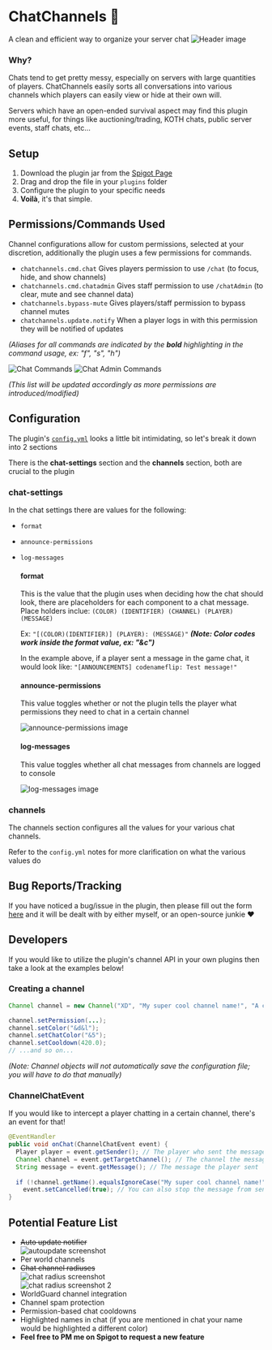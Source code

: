 # ChatChannels :speech_balloon:
A clean and efficient way to organize your server chat
![Header image](http://image.prntscr.com/image/21438b93033c412b9547644d2089a3c3.png)

### Why?
Chats tend to get pretty messy, especially on servers with large quantities of players. ChatChannels easily sorts all conversations into various channels which players can easily view or hide at their own will.

Servers which have an open-ended survival aspect may find this plugin more useful, for things like auctioning/trading, KOTH chats, public server events, staff chats, etc...

## Setup
1. Download the plugin jar from the [Spigot Page](https://www.spigotmc.org/resources/chatchannels.39100/)
2. Drag and drop the file in your `plugins` folder
3. Configure the plugin to your specific needs
4. **Voilà**, it's that simple.

## Permissions/Commands Used
Channel configurations allow for custom permissions, selected at your discretion, additionally the plugin uses a few permissions for commands.

- `chatchannels.cmd.chat` Gives players permission to use `/chat` (to focus, hide, and show channels)
- `chatchannels.cmd.chatadmin` Gives staff permission to use `/chatAdmin` (to clear, mute and see channel data)
- `chatchannels.bypass-mute` Gives players/staff permission to bypass channel mutes
- `chatchannels.update.notify` When a player logs in with this permission they will be notified of updates

_(Aliases for all commands are indicated by the **bold** highlighting in the command usage, ex: "f", "s", "h")_

![Chat Commands](http://image.prntscr.com/image/6897b3cefb194a94a3142b39938f4267.png)
![Chat Admin Commands](http://image.prntscr.com/image/76c006594986493ca93c2a39aa87273c.png)

_(This list will be updated accordingly as more permissions are introduced/modified)_

## Configuration
The plugin's [`config.yml`](https://github.com/codenameflip/ChatChannels/blob/master/src/main/resources/config.yml) looks a little bit intimidating, so let's break it down into 2 sections

There is the **chat-settings** section and the **channels** section, both are crucial to the plugin

### chat-settings
In the chat settings there are values for the following:
- `format`
- `announce-permissions`
- `log-messages`

  #### format
  This is the value that the plugin uses when deciding how the chat should look, there are placeholders for each component to a chat message. Place holders inclue: `(COLOR) (IDENTIFIER) (CHANNEL) (PLAYER) (MESSAGE)`
  
  Ex: `"[(COLOR)(IDENTIFIER)] (PLAYER): (MESSAGE)"`
  _**(Note: Color codes work inside the format value, ex: "&c")**_
  
  In the example above, if a player sent a message in the game chat, it would look like: `"[ANNOUNCEMENTS] codenameflip: Test message!"`
  
  #### announce-permissions
  This value toggles whether or not the plugin tells the player what permissions they need to chat in a certain channel
  
  ![announce-permissions image](http://image.prntscr.com/image/0df426357364498fa66b9f826e992c93.png)
  
  #### log-messages
  This value toggles whether all chat messages from channels are logged to console
  
  ![log-messages image](http://image.prntscr.com/image/64366f7358ca483e9000c836f415fc42.png)
  
### channels
The channels section configures all the values for your various chat channels.

Refer to the `config.yml` notes for more clarification on what the various values do 

## Bug Reports/Tracking
If you have noticed a bug/issue in the plugin, then please fill out the form [here](https://github.com/codenameflip/ChatChannels/issues/new) and it will be dealt with by either myself, or an open-source junkie :heart:

## Developers
If you would like to utilize the plugin's channel API in your own plugins then take a look at the examples below!

### Creating a channel
```java
Channel channel = new Channel("XD", "My super cool channel name!", "A channel for some dank memers"); // Identifier, Name, Description

channel.setPermission(...);
channel.setColor("&d&l");
channel.setChatColor("&5");
channel.setCooldown(420.0);
// ...and so on...
```

_(Note: Channel objects will not automatically save the configuration file; you will have to do that manually)_

### ChannelChatEvent
If you would like to intercept a player chatting in a certain channel, there's an event for that!

```java
@EventHandler
public void onChat(ChannelChatEvent event) {
  Player player = event.getSender(); // The player who sent the message
  Channel channel = event.getTargetChannel(); // The channel the message is sent to
  String message = event.getMessage(); // The message the player sent
  
  if (!channel.getName().equalsIgnoreCase("My super cool channel name!"))
    event.setCancelled(true); // You can also stop the message from sending to the channel as well!
}
```

## Potential Feature List
- ~~Auto update notifier~~  
  ![autoupdate screenshot](http://image.prntscr.com/image/440252d9f7c24751aca638bed4459ca5.png)
- Per world channels
- ~~Chat channel radiuses~~  
  ![chat radius screenshot](http://image.prntscr.com/image/acd11e5bf88842c1a7ee0fc0d0c9f693.png)  
  ![chat radius screenshot 2](http://image.prntscr.com/image/85c973df436146b8b8d951833ea3ebe6.png)
- WorldGuard channel integration
- Channel spam protection
- Permission-based chat cooldowns
- Highlighted names in chat (if you are mentioned in chat your name would be highlighted a different color)
- **Feel free to PM me on Spigot to request a new feature**
